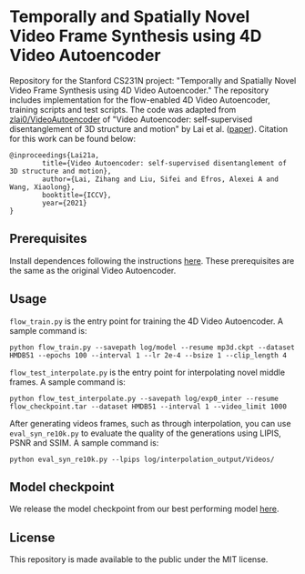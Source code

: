 # Temporally and Spatially Novel Video Frame Synthesis using 4D Video Autoencoder

Repository for the Stanford CS231N project: "Temporally and Spatially Novel Video Frame Synthesis using 4D Video Autoencoder." The repository includes implementation for the flow-enabled 4D Video Autoencoder, training scripts and test scripts. The code was adapted from [zlai0/VideoAutoencoder](https://github.com/zlai0/VideoAutoencoder/) of "Video Autoencoder: self-supervised disentanglement of 3D structure and motion" by Lai et al. ([paper](https://arxiv.org/abs/2110.02951)). Citation for this work can be found below:
```
@inproceedings{Lai21a,
        title={Video Autoencoder: self-supervised disentanglement of 3D structure and motion},
        author={Lai, Zihang and Liu, Sifei and Efros, Alexei A and Wang, Xiaolong},
        booktitle={ICCV},
        year={2021}
}
```

## Prerequisites
Install dependences following the instructions [here](https://github.com/KathyFeiyang/cs231n-project/tree/main/VideoAutoencoder#dependencies). These prerequisites are the same as the original Video Autoencoder.

## Usage
`flow_train.py` is the entry point for training the 4D Video Autoencoder. A sample command is:
```
python flow_train.py --savepath log/model --resume mp3d.ckpt --dataset HMDB51 --epochs 100 --interval 1 --lr 2e-4 --bsize 1 --clip_length 4
```

`flow_test_interpolate.py` is the entry point for interpolating novel middle frames. A sample command is:
```
python flow_test_interpolate.py --savepath log/exp0_inter --resume flow_checkpoint.tar --dataset HMDB51 --interval 1 --video_limit 1000
```

After generating videos frames, such as through interpolation, you can use `eval_syn_re10k.py` to evaluate the quality of the generations using LIPIS, PSNR and SSIM. A sample command is:
```
python eval_syn_re10k.py --lpips log/interpolation_output/Videos/
```

## Model checkpoint
We release the model checkpoint from our best performing model [here](https://drive.google.com/file/d/1l2uG2mx2O836f827Go7fCXVB4zaJekM9/view?usp=sharing).

## License
This repository is made available to the public under the MIT license.
